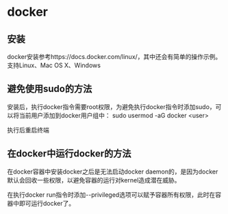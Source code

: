 # docker

## 安装

docker安装参考https://docs.docker.com/linux/，其中还会有简单的操作示例。支持Linux、Mac OS X、Windows

## 避免使用sudo的方法

安装后，执行docker指令需要root权限，为避免执行docker指令时添加sudo，可以将当前用户添加到docker用户组中：
sudo usermod -aG docker \<user\>

执行后重启终端

## 在docker中运行docker的方法

在docker容器中安装docker之后是无法启动docker daemon的，是因为docker默认会回收一些权限，以避免容器的运行对kernel造成潜在威胁。

在执行docker run指令时添加--privileged选项可以赋予容器所有权限，此时在容器中即可运行docker了。

